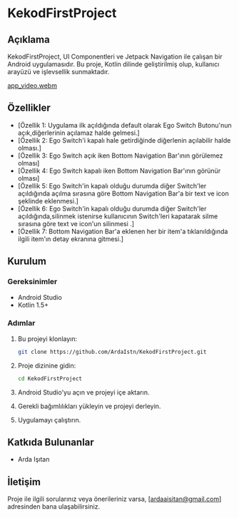 # KekodFirstProject

## Açıklama

KekodFirstProject, UI Componentleri ve Jetpack Navigation ile çalışan  bir Android uygulamasıdır.
Bu proje, Kotlin dilinde geliştirilmiş olup,  kullanıcı arayüzü ve işlevsellik sunmaktadır.


[app_video.webm](https://github.com/user-attachments/assets/442d21f9-99ea-4fec-b143-58e9a1dfd4c2)







## Özellikler

- [Özellik 1: Uygulama ilk açıldığında default olarak Ego Switch Butonu'nun açık,diğerlerinin açılamaz halde gelmesi.]
- [Özellik 2: Ego Switch'i kapalı hale getirdiğinde diğerlenin açılabilir halde olması.]
- [Özellik 3: Ego Switch açık iken Bottom Navigation Bar'ının görülemez olması]
- [Özellik 4: Ego Switch kapalı iken Bottom Navigation Bar'ının görünür olması]
- [Özellik 5: Ego Switch'in kapalı olduğu durumda diğer Switch'ler açıldığında açılma sırasına göre Bottom Navigation Bar'a bir text ve icon şeklinde eklenmesi.]
- [Özellik 6: Ego Switch'in kapalı olduğu durumda diğer Switch'ler açıldığında,silinmek istenirse kullanıcının Switch'leri kapatarak silme sırasına göre text ve icon'un silinmesi .]
- [Özellik 7: Bottom Navigation Bar'a eklenen her bir item'a tıklanıldığında ilgili item'ın detay ekranına gitmesi.]

## Kurulum

### Gereksinimler

- Android Studio
- Kotlin 1.5+

### Adımlar

1. Bu projeyi klonlayın:
    ```bash
    git clone https://github.com/ArdaIstn/KekodFirstProject.git
    ```

2. Proje dizinine gidin:
    ```bash
    cd KekodFirstProject
    ```

3. Android Studio'yu açın ve projeyi içe aktarın.

4. Gerekli bağımlılıkları yükleyin ve projeyi derleyin.

5. Uygulamayı çalıştırın.



## Katkıda Bulunanlar

 - Arda Işıtan



## İletişim

Proje ile ilgili sorularınız veya önerileriniz varsa, [ardaaisitan@gmail.com] adresinden bana ulaşabilirsiniz.

